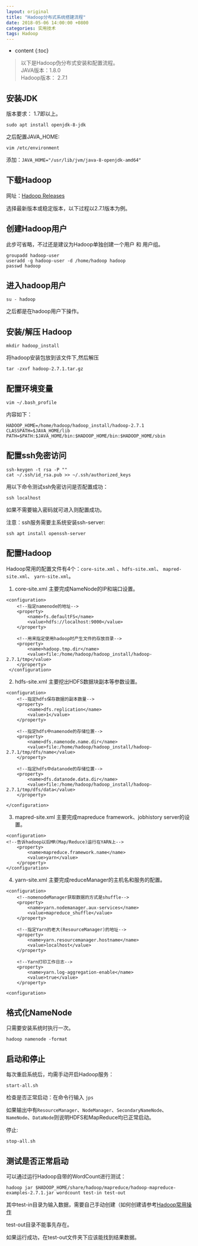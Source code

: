 ```yaml
---
layout: original
title: "Hadoop分布式系统搭建流程"
date: 2018-05-06 14:00:00 +0800 
categories: 实用技术
tags: Hadoop
---
```

* content
{:toc}


>  以下是Hadoop伪分布式安装和配置流程。
<br/> JAVA版本：1.8.0
<br/> Hadoop版本： 2.7.1


<!-- more -->


##	安装JDK
版本要求： 1.7即以上。
```
sudo apt install openjdk-8-jdk
```	
之后配置JAVA_HOME:
```
vim /etc/environment
```
添加：`JAVA_HOME="/usr/lib/jvm/java-8-openjdk-amd64"`

## 	下载Hadoop 
网址：[Hadoop Releases](http://archive.apache.org/dist/hadoop/common/)

选择最新版本或稳定版本，以下过程以2.7.1版本为例。

## 	创建Hadoop用户
此步可省略，不过还是建议为Hadoop单独创建一个用户 和 用户组。		
```
groupadd hadoop-user
useradd -g hadoop-user -d /home/hadoop hadoop
passwd hadoop
```

## 	进入hadoop用户
```
su - hadoop
```
之后都是在hadoop用户下操作。

## 	安装/解压 Hadoop
```
mkdir hadoop_install 
```
将hadoop安装包放到该文件下,然后解压
```
tar -zxvf hadoop-2.7.1.tar.gz 
```
## 	配置环境变量
```
vim ~/.bash_profile
```
内容如下：
```	
HADOOP_HOME=/home/hadoop/hadoop_install/hadoop-2.7.1
CLASSPATH=$JAVA_HOME/lib
PATH=$PATH:$JAVA_HOME/bin:$HADOOP_HOME/bin:$HADOOP_HOME/sbin
```
## 	配置ssh免密访问
```
ssh-keygen -t rsa -P ""
cat ~/.ssh/id_rsa.pub >> ~/.ssh/authorized_keys
```
用以下命令测试ssh免密访问是否配置成功：
```
ssh localhost
```
如果不需要输入密码就可进入则配置成功。

注意：ssh服务需要主系统安装ssh-server:
```	
ssh apt install openssh-server
```

## 	配置Hadoop
Hadoop常用的配置文件有4个：`core-site.xml` 、`hdfs-site.xml`、 `mapred-site.xml`、 `yarn-site.xml`。
1. core-site.xml
主要完成NameNode的IP和端口设置。
```
<configuration>
    <!--指定namenode的地址-->
    <property>
        <name>fs.defaultFS</name>
        <value>hdfs://localhost:9000</value>
    </property>
    
    <!--用来指定使用hadoop时产生文件的存放目录-->
    <property>
        <name>hadoop.tmp.dir</name>
        <value>file:/home/hadoop/hadoop_install/hadoop-2.7.1/tmp</value> 
    </property>
 </configuration>
```

2. hdfs-site.xml
主要挖出HDFS数据块副本等参数设置。
```
<configuration>
    <!--指定hdfs保存数据的副本数量-->
    <property>
        <name>dfs.replication</name>
        <value>1</value>
    </property>

    <!--指定hdfs中namenode的存储位置-->
    <property>
        <name>dfs.namenode.name.dir</name> 
        <value>file:/home/hadoop/hadoop_install/hadoop-2.7.1/tmp/dfs/name</value>
    </property>

    <!--指定hdfs中datanode的存储位置-->
    <property>
        <name>dfs.datanode.data.dir</name>
        <value>file:/home/hadoop/hadoop_install/hadoop-2.7.1/tmp/dfs/data</value>
    </property>

</configuration>
```

3. mapred-site.xml
主要完成mapreduce framework、jobhistory server的设置。
```
<configuration>
<!--告诉hadoop以后MR(Map/Reduce)运行在YARN上-->
    <property>
        <name>mapreduce.framework.name</name>
        <value>yarn</value>
    </property>
</configuration>
```

4. yarn-site.xml
主要完成reduceManager的主机名和服务的配置。
```
<configuration>
    <!--nomenodeManager获取数据的方式是shuffle-->
    <property>
        <name>yarn.nodemanager.aux-services</name>
        <value>mapreduce_shuffle</value>
    </property>
    
    <!--指定Yarn的老大(ResourceManager)的地址-->     
    <property>
        <name>yarn.resourcemanager.hostname</name>
        <value>localhost</value>
    </property> 
    
    <!--Yarn打印工作日志-->    
    <property>    
        <name>yarn.log-aggregation-enable</name> 
        <value>true</value>    
    </property>

<configuration>
```


## 	格式化NameNode
只需要安装系统时执行一次。
```
hadoop namenode -format
```

## 启动和停止

每次重启系统后，均需手动开启Hadoop服务：
```
start-all.sh
```
检查是否正常启动：在命令行输入 `jps`

如果输出中有`ResourceManager`、`NodeManager`、`SecondaryNameNode`、`NameNode`、`DataNode`则说明HDFS和MapReduce均已正常启动。
	
停止:
```
stop-all.sh
```

##	测试是否正常启动
可以通过运行Hadoop自带的WordCount进行测试：
		
```
hadoop jar $HADOOP_HOME/share/hadoop/mapreduce/hadoop-mapreduce-examples-2.7.1.jar wordcount test-in test-out
```
其中test-in目录为输入数据，需要自己手动创建（如何创建请参考[Hadoop常用操作]()

test-out目录不能事先存在。
	
如果运行成功，在test-out文件夹下应该能找到结果数据。
	
